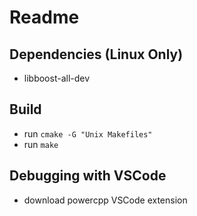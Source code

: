 # Readme

## Dependencies (Linux Only)
- libboost-all-dev

## Build
- run `cmake -G "Unix Makefiles"`
- run `make`

## Debugging with VSCode
- download powercpp VSCode extension